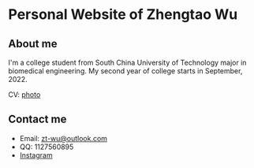 # Personal Website of Zhengtao Wu

## About me

I'm a college student from South China University of Technology major in biomedical engineering. My second year of college starts in September, 2022. 

CV: [photo](L9980422.JPG)

## Contact me

  * Email: zt-wu@outlook.com
  * QQ: 1127560895
  * <a href="https://www.instagram.com/zhengtao_wu/">Instagram
